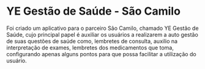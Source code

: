 # YE Gestão de Saúde - São Camilo
Foi criado um aplicativo para o parceiro São Camilo, chamado YE Gestão de Saúde, cujo principal papel é auxiliar os usuários a realizarem a auto gestão de suas questões de saúde como, lembretes de consulta, auxilio na interpretação de exames, lembretes dos medicamentos que toma, configurando apenas alguns pontos para que possa facilitar a utilização do usuário.
